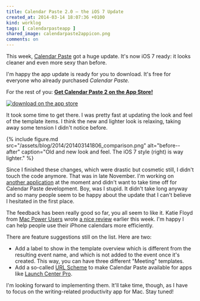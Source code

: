 ```yaml
---
title: Calendar Paste 2.0 – the iOS 7 Update
created_at: 2014-03-14 18:07:36 +0100
kind: worklog
tags: [ calendarpasteapp ]
shared_image: calendarpaste2appicon.png
comments: on
---
```


This week, [Calendar Paste][calpasteapp] got a huge update.  It's now iOS&nbsp;7 ready:  it looks cleaner and even more sexy than before.

I'm happy the app update is ready for you to download.  It's free for everyone who already purchased _Calendar Paste._

For the rest of you:  **[Get Calendar Paste 2 on the App Store!](https://itunes.apple.com/us/app/calendar-paste-2/id581693524?mt=8&uo=4&at=11lxCd)**

<a href="https://itunes.apple.com/us/app/calendar-paste-2/id581693524?mt=8&uo=4&at=11lxCd"><img src="/img/appstore.png" alt="download on the app store" /></a>

It took some time to get there.  I was pretty fast at updating the look and feel of the template items.  I think the new and lighter look is relaxing, taking away some tension I didn't notice before.

{% include figure.md src="/assets/blog/2014/201403141806_comparison.png" alt="before--after" caption="Old and new look and feel. The iOS 7 style (right) is way lighter." %}

Since I finished these changes, which were drastic but cosmetic still, I didn't touch the code anymore.  That was in late November.  I'm working on [another application][wc] at the moment and didn't want to take time off for Calendar Paste development.  Boy, was I stupid.  It didn't take long anyway and so many people seem to be happy about the update that I can't believe I hesitated in the first place.

The feedback has been really good so far, you all seem to like it.  Katie Floyd from [Mac Power Users][mpu] wrote [a nice review][kfloyd] earlier this week.  I'm happy I can help people use their iPhone calendars more efficiently.

There are feature suggestions still on the list.  Here are two:

* Add a label to show in the template overview which is different from the resulting event name, and which is not added to the event once it's created.  This way, you can have three different "Meeting" templates.
* Add a so-called [URL Scheme][us] to make Calendar Paste available for apps like [Launch Center Pro][lcp].

I'm looking forward to implementing them.  It'll take time, though, as I have to focus on the writing-related productivity app for Mac.  Stay tuned!

[wc]: /posts/2014/01/need-alpha-testers
[calpasteapp]: http://www.calendarpasteapp.com
[kfloyd]: http://katiefloyd.me/blog/app-pick-calendar-paste
[mpu]: http://www.macpowerusers.com
[us]: https://developer.apple.com/library/ios/featuredarticles/iPhoneURLScheme_Reference/Introduction/Introduction.html
[lcp]:http://contrast.co/launch-center-pro/
